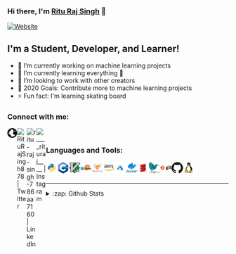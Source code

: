### Hi there, I'm [Ritu Raj Singh][website] 👋

[![Website](https://img.shields.io/website?label=riturajsingh878.github.io/&style=for-the-badge&url=https%3A%2F%2Friturajsingh878.github.io/)](https://riturajsingh878.github.io/)

## I'm a Student, Developer, and Learner!

- 🔭 I’m currently working on machine learning projects
- 🌱 I’m currently learning everything 🤣
- 👯 I’m looking to work with other creators
- 🥅 2020 Goals: Contribute more to machine learning projects
- ⚡ Fun fact: I'm learning skating board

### Connect with me:

[<img align="left" alt="https://riturajsingh878.github.io/" width="22px" src="https://raw.githubusercontent.com/iconic/open-iconic/master/svg/globe.svg" />][website]
[<img align="left" alt="RituRajSingh878 | Twitter" width="22px" src="https://cdn.jsdelivr.net/npm/simple-icons@v3/icons/twitter.svg" />][twitter]
[<img align="left" alt="ritu-raj-singh-786aa7160 | LinkedIn" width="22px" src="https://cdn.jsdelivr.net/npm/simple-icons@v3/icons/linkedin.svg" />][linkedin]
[<img align="left" alt="____rituraj____ | Instagram" width="22px" src="https://cdn.jsdelivr.net/npm/simple-icons@v3/icons/instagram.svg" />][instagram]

<br />

### Languages and Tools:

<img align="left" alt="Python" width="26px" src="https://raw.githubusercontent.com/github/explore/80688e429a7d4ef2fca1e82350fe8e3517d3494d/topics/python/python.png" />
<img align="left" alt="C++" width="26px" src="https://raw.githubusercontent.com/github/explore/80688e429a7d4ef2fca1e82350fe8e3517d3494d/topics/cpp/cpp.png" />
<img align="left" alt="HTML5" width="26px" src="https://raw.githubusercontent.com/github/explore/80688e429a7d4ef2fca1e82350fe8e3517d3494d/topics/vim/vim.png" />
<img align="left" alt="HTML5" width="26px" src="https://raw.githubusercontent.com/github/explore/80688e429a7d4ef2fca1e82350fe8e3517d3494d/topics/scikit-learn/scikit-learn.png" />
<img align="left" alt="TF" width="26px" src="https://raw.githubusercontent.com/github/explore/80688e429a7d4ef2fca1e82350fe8e3517d3494d/topics/tensorflow/tensorflow.png" />
<img align="left" alt="AWS" width="26px" src="https://raw.githubusercontent.com/github/explore/80688e429a7d4ef2fca1e82350fe8e3517d3494d/topics/aws/aws.png" />
<img align="left" alt="Azure" width="26px" src="https://raw.githubusercontent.com/github/explore/80688e429a7d4ef2fca1e82350fe8e3517d3494d/topics/azure/azure.png" />
<img align="left" alt="Docker" width="26px" src="https://raw.githubusercontent.com/github/explore/80688e429a7d4ef2fca1e82350fe8e3517d3494d/topics/docker/docker.png" />
<img align="left" alt="Scala" width="26px" src="https://raw.githubusercontent.com/github/explore/80688e429a7d4ef2fca1e82350fe8e3517d3494d/topics/scala/scala.png" />
<img align="left" alt="Latex" width="26px" src="https://raw.githubusercontent.com/github/explore/80688e429a7d4ef2fca1e82350fe8e3517d3494d/topics/latex/latex.png" />

<img align="left" alt="Git" width="26px" src="https://raw.githubusercontent.com/github/explore/80688e429a7d4ef2fca1e82350fe8e3517d3494d/topics/git/git.png" />
<img align="left" alt="GitHub" width="26px" src="https://raw.githubusercontent.com/github/explore/78df643247d429f6cc873026c0622819ad797942/topics/github/github.png" />
<img align="left" alt="Linux" width="26px" src="https://raw.githubusercontent.com/github/explore/80688e429a7d4ef2fca1e82350fe8e3517d3494d/topics/linux/linux.png" />
<br />
<br />


---

<details>
  <summary>:zap: Github Stats</summary>

  <img align="left" alt="Ritu Raj's Github Stats" src="https://github-readme-stats.codestackr.vercel.app/api?username=RituRajSingh878&show_icons=true&hide_border=true" />

</details>

[website]: https://riturajsingh878.github.io/
[twitter]: https://twitter.com/RituRajSingh878/
[instagram]: https://www.instagram.com/unknown_rituraj/
[linkedin]: https://www.linkedin.com/in/ritu-raj-singh-786aa7160
[webdevplaylist]: https://www.youtube.com/playlist?list=PLkwxH9e_vrAJ0WbEsFA9W3I1W-g_BTsbt
[jsplaylist]: https://www.youtube.com/playlist?list=PLkwxH9e_vrALRJKu7wfXby3MKeflhTu6B
[cssplaylist]: https://www.youtube.com/playlist?list=PLkwxH9e_vrALSdvZuEh6gqQdmDoDIoqz4
[reactplaylist]: https://www.youtube.com/playlist?list=PLkwxH9e_vrAK4TdffpxKY3QGyHCpxFcQ0
